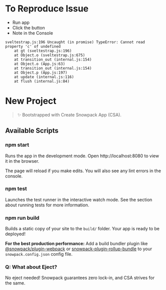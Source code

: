 # To Reproduce Issue

- Run app
- Click the button
- Note in the Console

```
sveltestrap.js:196 Uncaught (in promise) TypeError: Cannot read property 'c' of undefined
    at gt (sveltestrap.js:196)
    at Object.o (sveltestrap.js:675)
    at transition_out (internal.js:154)
    at Object.o (App.js:63)
    at transition_out (internal.js:154)
    at Object.p (App.js:197)
    at update (internal.js:116)
    at flush (internal.js:84)
```

# New Project

> ✨ Bootstrapped with Create Snowpack App (CSA).

## Available Scripts

### npm start

Runs the app in the development mode.
Open http://localhost:8080 to view it in the browser.

The page will reload if you make edits.
You will also see any lint errors in the console.

### npm test

Launches the test runner in the interactive watch mode.
See the section about running tests for more information.

### npm run build

Builds a static copy of your site to the `build/` folder.
Your app is ready to be deployed!

**For the best production performance:** Add a build bundler plugin like [@snowpack/plugin-webpack](https://github.com/snowpackjs/snowpack/tree/master/plugins/plugin-webpack) or [snowpack-plugin-rollup-bundle](https://github.com/ParamagicDev/snowpack-plugin-rollup-bundle) to your `snowpack.config.json` config file.

### Q: What about Eject?

No eject needed! Snowpack guarantees zero lock-in, and CSA strives for the same.
